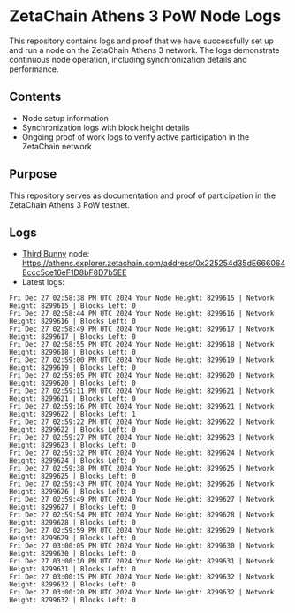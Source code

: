 # ZetaChain Athens 3 PoW Node Logs
This repository contains logs and proof that we have successfully set up and run a node on the ZetaChain Athens 3 network. The logs demonstrate continuous node operation, including synchronization details and performance.

## Contents
- Node setup information
- Synchronization logs with block height details
- Ongoing proof of work logs to verify active participation in the ZetaChain network

## Purpose
This repository serves as documentation and proof of participation in the ZetaChain Athens 3 PoW testnet.

## Logs

- [Third Bunny](https://thirdbunny.xyz/) node: https://athens.explorer.zetachain.com/address/0x225254d35dE666064Eccc5ce16eF1D8bF8D7b5EE
- Latest logs:
```
Fri Dec 27 02:58:38 PM UTC 2024 Your Node Height: 8299615 | Network Height: 8299615 | Blocks Left: 0
Fri Dec 27 02:58:44 PM UTC 2024 Your Node Height: 8299616 | Network Height: 8299616 | Blocks Left: 0
Fri Dec 27 02:58:49 PM UTC 2024 Your Node Height: 8299617 | Network Height: 8299617 | Blocks Left: 0
Fri Dec 27 02:58:55 PM UTC 2024 Your Node Height: 8299618 | Network Height: 8299618 | Blocks Left: 0
Fri Dec 27 02:59:00 PM UTC 2024 Your Node Height: 8299619 | Network Height: 8299619 | Blocks Left: 0
Fri Dec 27 02:59:05 PM UTC 2024 Your Node Height: 8299620 | Network Height: 8299620 | Blocks Left: 0
Fri Dec 27 02:59:11 PM UTC 2024 Your Node Height: 8299621 | Network Height: 8299621 | Blocks Left: 0
Fri Dec 27 02:59:16 PM UTC 2024 Your Node Height: 8299621 | Network Height: 8299622 | Blocks Left: 1
Fri Dec 27 02:59:22 PM UTC 2024 Your Node Height: 8299622 | Network Height: 8299622 | Blocks Left: 0
Fri Dec 27 02:59:27 PM UTC 2024 Your Node Height: 8299623 | Network Height: 8299623 | Blocks Left: 0
Fri Dec 27 02:59:32 PM UTC 2024 Your Node Height: 8299624 | Network Height: 8299624 | Blocks Left: 0
Fri Dec 27 02:59:38 PM UTC 2024 Your Node Height: 8299625 | Network Height: 8299625 | Blocks Left: 0
Fri Dec 27 02:59:43 PM UTC 2024 Your Node Height: 8299626 | Network Height: 8299626 | Blocks Left: 0
Fri Dec 27 02:59:49 PM UTC 2024 Your Node Height: 8299627 | Network Height: 8299627 | Blocks Left: 0
Fri Dec 27 02:59:54 PM UTC 2024 Your Node Height: 8299628 | Network Height: 8299628 | Blocks Left: 0
Fri Dec 27 02:59:59 PM UTC 2024 Your Node Height: 8299629 | Network Height: 8299629 | Blocks Left: 0
Fri Dec 27 03:00:05 PM UTC 2024 Your Node Height: 8299630 | Network Height: 8299630 | Blocks Left: 0
Fri Dec 27 03:00:10 PM UTC 2024 Your Node Height: 8299631 | Network Height: 8299631 | Blocks Left: 0
Fri Dec 27 03:00:15 PM UTC 2024 Your Node Height: 8299632 | Network Height: 8299632 | Blocks Left: 0
Fri Dec 27 03:00:20 PM UTC 2024 Your Node Height: 8299632 | Network Height: 8299632 | Blocks Left: 0
```
